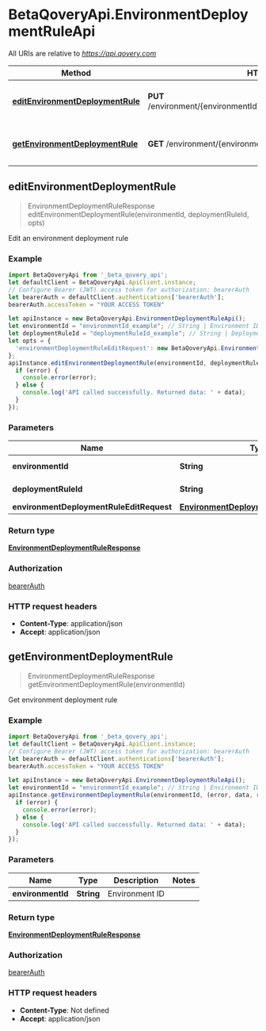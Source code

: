 # BetaQoveryApi.EnvironmentDeploymentRuleApi

All URIs are relative to *https://api.qovery.com*

Method | HTTP request | Description
------------- | ------------- | -------------
[**editEnvironmentDeploymentRule**](EnvironmentDeploymentRuleApi.md#editEnvironmentDeploymentRule) | **PUT** /environment/{environmentId}/deploymentRule/{deploymentRuleId} | Edit an environment deployment rule
[**getEnvironmentDeploymentRule**](EnvironmentDeploymentRuleApi.md#getEnvironmentDeploymentRule) | **GET** /environment/{environmentId}/deploymentRule | Get environment deployment rule



## editEnvironmentDeploymentRule

> EnvironmentDeploymentRuleResponse editEnvironmentDeploymentRule(environmentId, deploymentRuleId, opts)

Edit an environment deployment rule

### Example

```javascript
import BetaQoveryApi from '_beta_qovery_api';
let defaultClient = BetaQoveryApi.ApiClient.instance;
// Configure Bearer (JWT) access token for authorization: bearerAuth
let bearerAuth = defaultClient.authentications['bearerAuth'];
bearerAuth.accessToken = "YOUR ACCESS TOKEN"

let apiInstance = new BetaQoveryApi.EnvironmentDeploymentRuleApi();
let environmentId = "environmentId_example"; // String | Environment ID
let deploymentRuleId = "deploymentRuleId_example"; // String | Deployment Rule ID
let opts = {
  'environmentDeploymentRuleEditRequest': new BetaQoveryApi.EnvironmentDeploymentRuleEditRequest() // EnvironmentDeploymentRuleEditRequest | 
};
apiInstance.editEnvironmentDeploymentRule(environmentId, deploymentRuleId, opts, (error, data, response) => {
  if (error) {
    console.error(error);
  } else {
    console.log('API called successfully. Returned data: ' + data);
  }
});
```

### Parameters


Name | Type | Description  | Notes
------------- | ------------- | ------------- | -------------
 **environmentId** | **String**| Environment ID | 
 **deploymentRuleId** | **String**| Deployment Rule ID | 
 **environmentDeploymentRuleEditRequest** | [**EnvironmentDeploymentRuleEditRequest**](EnvironmentDeploymentRuleEditRequest.md)|  | [optional] 

### Return type

[**EnvironmentDeploymentRuleResponse**](EnvironmentDeploymentRuleResponse.md)

### Authorization

[bearerAuth](../README.md#bearerAuth)

### HTTP request headers

- **Content-Type**: application/json
- **Accept**: application/json


## getEnvironmentDeploymentRule

> EnvironmentDeploymentRuleResponse getEnvironmentDeploymentRule(environmentId)

Get environment deployment rule

### Example

```javascript
import BetaQoveryApi from '_beta_qovery_api';
let defaultClient = BetaQoveryApi.ApiClient.instance;
// Configure Bearer (JWT) access token for authorization: bearerAuth
let bearerAuth = defaultClient.authentications['bearerAuth'];
bearerAuth.accessToken = "YOUR ACCESS TOKEN"

let apiInstance = new BetaQoveryApi.EnvironmentDeploymentRuleApi();
let environmentId = "environmentId_example"; // String | Environment ID
apiInstance.getEnvironmentDeploymentRule(environmentId, (error, data, response) => {
  if (error) {
    console.error(error);
  } else {
    console.log('API called successfully. Returned data: ' + data);
  }
});
```

### Parameters


Name | Type | Description  | Notes
------------- | ------------- | ------------- | -------------
 **environmentId** | **String**| Environment ID | 

### Return type

[**EnvironmentDeploymentRuleResponse**](EnvironmentDeploymentRuleResponse.md)

### Authorization

[bearerAuth](../README.md#bearerAuth)

### HTTP request headers

- **Content-Type**: Not defined
- **Accept**: application/json

